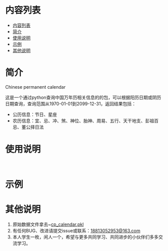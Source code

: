 # 内容列表

<!-- TOC -->

- [内容列表](#内容列表)
- [简介](#简介)
- [使用说明](#使用说明)
- [示例](#示例)
- [其他说明](#其他说明)

<!-- /TOC -->

# 简介

Chinese permanent calendar

这是一个通过python查询中国万年历相关信息的的包，可以根据阳历日期或阴历日期查询，查询范围从1970-01-01到2099-12-31，返回结果包括：

- 公历信息：节日、星座
- 农历信息：宜、忌、冲、煞、神位、胎神、周易、五行、天干地支、彭祖百忌、董公择日法

# 使用说明

```py



```

# 示例

# 其他说明

1. 原始数据文件拿去~[cp_calendar.pkl](cp_calendar.pkl)
2. 有任何BUG、改进请提交issue或联系：<18813052953@163.com>
3. 本人学生一枚，闲人一个，希望与更多共同学习、共同进步的小伙伴们多多交流学习。
